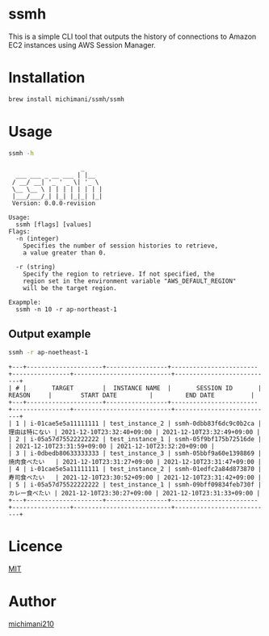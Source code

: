 ssmh
===

This is a simple CLI tool that outputs the history of connections to Amazon EC2 instances using AWS Session Manager.

# Installation

```bash
brew install michimani/ssmh/ssmh
```

# Usage

```bash
ssmh -h
```

```
                    _
  ___ ___ _ __ ___ | |__
 / __/ __| '_ ' _ \| '_ \
 \__ \__ \ | | | | | | | |
 |___/___/_| |_| |_|_| |_|
 Version: 0.0.0-revision

Usage:
  ssmh [flags] [values]
Flags:
  -n (integer)
    Specifies the number of session histories to retrieve,
    a value greater than 0.

  -r (string)
    Specify the region to retrieve. If not specified, the
    region set in the environment variable "AWS_DEFAULT_REGION"
    will be the target region.

Exapmple:
  ssmh -n 10 -r ap-northeast-1
```

## Output example

```bash
ssmh -r ap-noetheast-1
```

```
+---+---------------------+-----------------+------------------------+----------------+---------------------------+---------------------------+
| # |       TARGET        |  INSTANCE NAME  |       SESSION ID       |     REASON     |        START DATE         |         END DATE          |
+---+---------------------+-----------------+------------------------+----------------+---------------------------+---------------------------+
| 1 | i-01cae5e5a11111111 | test_instance_2 | ssmh-0dbb83f6dc9c0b2ca | 理由は特にない | 2021-12-10T23:32:40+09:00 | 2021-12-10T23:32:49+09:00 |
| 2 | i-05a57d75522222222 | test_instance_1 | ssmh-05f9bf175b72516de |                | 2021-12-10T23:31:59+09:00 | 2021-12-10T23:32:20+09:00 |
| 3 | i-0dbedb80633333333 | test_instance_3 | ssmh-05bbf9a60e1398869 | 焼肉食べたい   | 2021-12-10T23:31:27+09:00 | 2021-12-10T23:31:47+09:00 |
| 4 | i-01cae5e5a11111111 | test_instance_2 | ssmh-01edfc2a84d873870 | 寿司食べたい   | 2021-12-10T23:30:52+09:00 | 2021-12-10T23:31:42+09:00 |
| 5 | i-05a57d75522222222 | test_instance_1 | ssmh-09bff09834feb730f | カレー食べたい | 2021-12-10T23:30:27+09:00 | 2021-12-10T23:31:33+09:00 |
+---+---------------------+-----------------+------------------------+----------------+---------------------------+---------------------------+
```

# Licence

[MIT](https://github.com/michimani/ssmh/blob/main/LICENSE)

# Author

[michimani210](https://twitter.com/michimani210)
